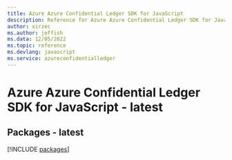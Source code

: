 ```yaml
---
title: Azure Azure Confidential Ledger SDK for JavaScript
description: Reference for Azure Azure Confidential Ledger SDK for JavaScript
author: xirzec
ms.author: jeffish
ms.data: 12/05/2022
ms.topic: reference
ms.devlang: javascript
ms.service: azureconfidentialledger
---
```

# Azure Azure Confidential Ledger SDK for JavaScript - latest
## Packages - latest
[!INCLUDE [packages](azure-confidential-ledger-index.md)]